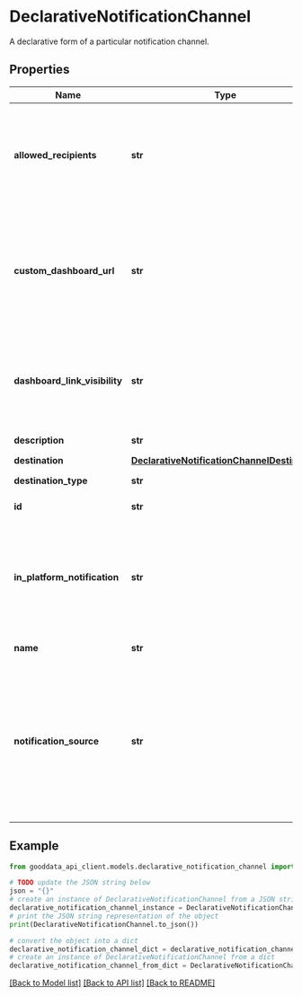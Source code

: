 # DeclarativeNotificationChannel

A declarative form of a particular notification channel.

## Properties

Name | Type | Description | Notes
------------ | ------------- | ------------- | -------------
**allowed_recipients** | **str** | Allowed recipients of notifications from this channel. CREATOR - only the creator INTERNAL - all users within the organization EXTERNAL - all recipients including those outside the organization  | [optional] [default to 'INTERNAL']
**custom_dashboard_url** | **str** | Custom dashboard url that is going to be used in the notification. If not specified it is going to be deduced based on the context. Allowed placeholders are: {workspaceId} {dashboardId} {automationId} {asOfDate}  | [optional] 
**dashboard_link_visibility** | **str** | Dashboard link visibility in notifications. HIDDEN - the link will not be included INTERNAL_ONLY - only internal users will see the link ALL - all users will see the link  | [optional] [default to 'INTERNAL_ONLY']
**description** | **str** | Description of a notification channel. | [optional] 
**destination** | [**DeclarativeNotificationChannelDestination**](DeclarativeNotificationChannelDestination.md) |  | [optional] 
**destination_type** | **str** |  | [optional] [readonly] 
**id** | **str** | Identifier of a notification channel | 
**in_platform_notification** | **str** | In-platform notifications configuration. No effect if the destination type is IN_PLATFORM. DISABLED - in-platform notifications are not sent ENABLED - in-platform notifications are sent in addition to the regular notifications  | [optional] [default to 'DISABLED']
**name** | **str** | Name of a notification channel. | [optional] 
**notification_source** | **str** | Human-readable description of the source of the notification. If specified, this propertywill be included in the notifications to this channel.Allowed placeholders are: {{workspaceId}} {{workspaceName}} {{workspaceDescription}} {{dashboardId}} {{dashboardName}} {{dashboardDescription}}  | [optional] 

## Example

```python
from gooddata_api_client.models.declarative_notification_channel import DeclarativeNotificationChannel

# TODO update the JSON string below
json = "{}"
# create an instance of DeclarativeNotificationChannel from a JSON string
declarative_notification_channel_instance = DeclarativeNotificationChannel.from_json(json)
# print the JSON string representation of the object
print(DeclarativeNotificationChannel.to_json())

# convert the object into a dict
declarative_notification_channel_dict = declarative_notification_channel_instance.to_dict()
# create an instance of DeclarativeNotificationChannel from a dict
declarative_notification_channel_from_dict = DeclarativeNotificationChannel.from_dict(declarative_notification_channel_dict)
```
[[Back to Model list]](../README.md#documentation-for-models) [[Back to API list]](../README.md#documentation-for-api-endpoints) [[Back to README]](../README.md)


